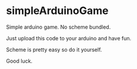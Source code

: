 # simpleArduinoGame
Simple arduino game. No scheme bundled.

Just upload this code to your arduino and have fun.

Scheme is pretty easy so do it yourself.

Good luck.
